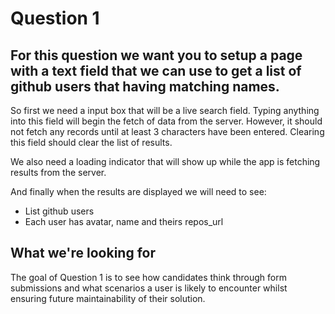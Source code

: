 # Question 1

## For this question we want you to setup a page with a text field that we can use to get a list of github users that having matching names.

So first we need a input box that will be a live search field. Typing anything into this field will begin the fetch of data from the server. However, it should not fetch any records until at least 3 characters have been entered. Clearing this field should clear the list of results.

We also need a loading indicator that will show up while the app is fetching results from the server.

And finally when the results are displayed we will need to see:

* List github users
* Each user has avatar, name and theirs repos_url

## What we're looking for

The goal of Question 1 is to see how candidates think through form submissions and what scenarios a user is likely to encounter whilst ensuring future maintainability of their solution.
